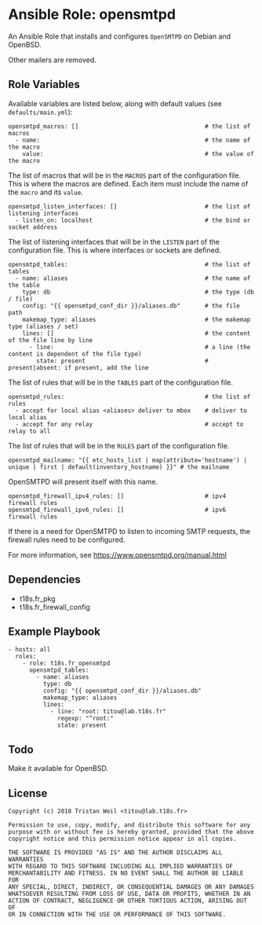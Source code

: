 # Ansible Role: opensmtpd

An Ansible Role that installs and configures `OpenSMTPD` on Debian and OpenBSD.

Other mailers are removed.

## Role Variables

Available variables are listed below, along with default values (see `defaults/main.yml`):

    opensmtpd_macros: []                                    # the list of macros
      - name:                                               # the name of the macro
        value:                                              # the value of the macro
   
The list of macros that will be in the `MACROS` part of the configuration file. 
This is where the macros are defined.
Each item must include the name of the `macro` and its `value`.
    
    opensmtpd_listen_interfaces: []                         # the list of listening interfaces
      - listen_on: localhost                                # the bind or socket address
    
The list of listening interfaces that will be in the `LISTEN` part of the configuration file.
This is where interfaces or sockets are defined.
    
    opensmtpd_tables:                                       # the list of tables
      - name: aliases                                       # the name of the table
        type: db                                            # the type (db / file)
        config: "{{ opensmtpd_conf_dir }}/aliases.db"       # the file path
        makemap_type: aliases                               # the makemap type (aliases / set)
        lines: []                                           # the content of the file line by line
          - line:                                           # a line (the content is dependent of the file type)
            state: present                                  # present|absent: if present, add the line

The list of rules that will be in the `TABLES` part of the configuration file.
    
    opensmtpd_rules:                                        # the list of rules 
      - accept for local alias <aliases> deliver to mbox    # deliver to local alias
      - accept for any relay                                # accept to relay to all

The list of rules that will be in the `RULES` part of the configuration file.

    opensmtpd_mailname: "{{ etc_hosts_list | map(attribute='hostname') | unique | first | default(inventory_hostname) }}" # the mailname

OpenSMTPD will present itself with this name.
    
    opensmtpd_firewall_ipv4_rules: []                       # ipv4 firewall rules
    opensmtpd_firewall_ipv6_rules: []                       # ipv6 firewall rules

If there is a need for OpenSMTPD to listen to incoming SMTP requests, the firewall rules need to be configured.

For more information, see https://www.opensmtpd.org/manual.html

## Dependencies

- t18s.fr_pkg
- t18s.fr_firewall_config

## Example Playbook

    - hosts: all
      roles:
        - role: t18s.fr_opensmtpd
          opensmtpd_tables:
            - name: aliases
              type: db
              config: "{{ opensmtpd_conf_dir }}/aliases.db"
              makemap_type: aliases
              lines:
                - line: "root: titou@lab.t18s.fr"
                  regexp: "^root:"
                  state: present
        
## Todo

Make it available for OpenBSD.

## License

```
Copyright (c) 2018 Tristan Weil <titou@lab.t18s.fr>

Permission to use, copy, modify, and distribute this software for any
purpose with or without fee is hereby granted, provided that the above
copyright notice and this permission notice appear in all copies.

THE SOFTWARE IS PROVIDED "AS IS" AND THE AUTHOR DISCLAIMS ALL WARRANTIES
WITH REGARD TO THIS SOFTWARE INCLUDING ALL IMPLIED WARRANTIES OF
MERCHANTABILITY AND FITNESS. IN NO EVENT SHALL THE AUTHOR BE LIABLE FOR
ANY SPECIAL, DIRECT, INDIRECT, OR CONSEQUENTIAL DAMAGES OR ANY DAMAGES
WHATSOEVER RESULTING FROM LOSS OF USE, DATA OR PROFITS, WHETHER IN AN
ACTION OF CONTRACT, NEGLIGENCE OR OTHER TORTIOUS ACTION, ARISING OUT OF
OR IN CONNECTION WITH THE USE OR PERFORMANCE OF THIS SOFTWARE.
```
